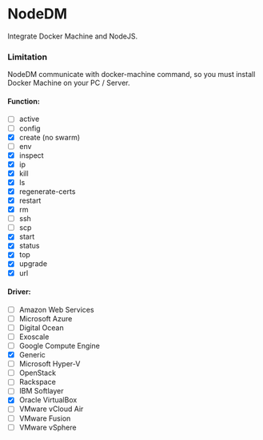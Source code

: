 # NodeDM

Integrate Docker Machine and NodeJS.

### Limitation

NodeDM communicate with docker-machine command, so you must install Docker Machine on your PC / Server.

#### Function:

- [ ] active
- [ ] config
- [x] create (no swarm)
- [ ] env
- [x] inspect
- [x] ip
- [x] kill
- [x] ls
- [x] regenerate-certs
- [x] restart
- [x] rm
- [ ] ssh
- [ ] scp
- [x] start
- [x] status
- [x] top
- [x] upgrade
- [x] url

#### Driver:

- [ ] Amazon Web Services
- [ ] Microsoft Azure
- [ ] Digital Ocean
- [ ] Exoscale
- [ ] Google Compute Engine
- [x] Generic
- [ ] Microsoft Hyper-V
- [ ] OpenStack
- [ ] Rackspace
- [ ] IBM Softlayer
- [x] Oracle VirtualBox
- [ ] VMware vCloud Air
- [ ] VMware Fusion
- [ ] VMware vSphere
